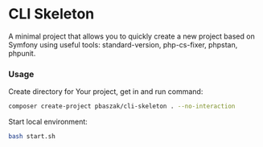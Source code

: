 # CLI Skeleton #

A minimal project that allows you to quickly create a new project based on Symfony using useful tools: standard-version, php-cs-fixer, phpstan, phpunit.

### Usage

Create directory for Your project, get in and run command:
```sh
composer create-project pbaszak/cli-skeleton . --no-interaction
```

Start local environment:
```sh
bash start.sh
```
